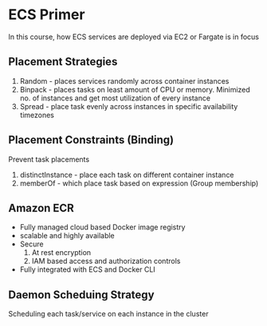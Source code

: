 # ECS Primer

In this course, how ECS services are deployed via EC2 or Fargate is in focus

## Placement Strategies

1. Random - places services randomly across container instances
2. Binpack - places tasks on least amount of CPU or memory. Minimized no. of instances and get most utilization of every instance
3. Spread - place task evenly across instances in specific availability timezones

## Placement Constraints (Binding)

Prevent task placements

1. distinctInstance - place each task on different container instance
2. memberOf - which place task based on expression (Group membership)

## Amazon ECR

- Fully managed cloud based Docker image registry
- scalable and highly available
- Secure
  1. At rest encryption
  2. IAM based access and authorization controls
- Fully integrated with ECS and Docker CLI

## Daemon Scheduing Strategy

Scheduling each task/service on each instance in the cluster
